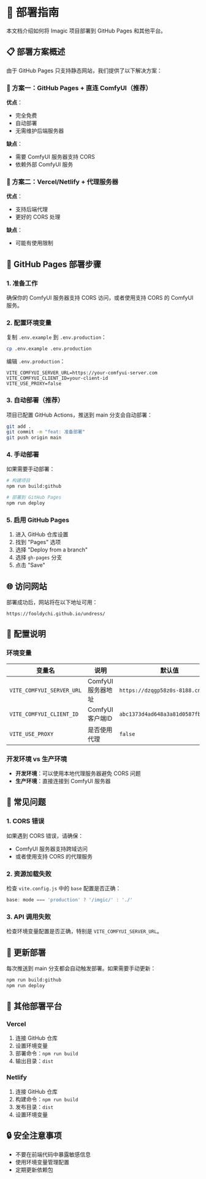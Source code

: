 # 🚀 部署指南

本文档介绍如何将 Imagic 项目部署到 GitHub Pages 和其他平台。

## 📋 部署方案概述

由于 GitHub Pages 只支持静态网站，我们提供了以下解决方案：

### 🎯 方案一：GitHub Pages + 直连 ComfyUI（推荐）

**优点**：
- 完全免费
- 自动部署
- 无需维护后端服务器

**缺点**：
- 需要 ComfyUI 服务器支持 CORS
- 依赖外部 ComfyUI 服务

### 🎯 方案二：Vercel/Netlify + 代理服务器

**优点**：
- 支持后端代理
- 更好的 CORS 处理

**缺点**：
- 可能有使用限制

## 🔧 GitHub Pages 部署步骤

### 1. 准备工作

确保你的 ComfyUI 服务器支持 CORS 访问，或者使用支持 CORS 的 ComfyUI 服务。

### 2. 配置环境变量

复制 `.env.example` 到 `.env.production`：

```bash
cp .env.example .env.production
```

编辑 `.env.production`：

```env
VITE_COMFYUI_SERVER_URL=https://your-comfyui-server.com
VITE_COMFYUI_CLIENT_ID=your-client-id
VITE_USE_PROXY=false
```

### 3. 自动部署（推荐）

项目已配置 GitHub Actions，推送到 main 分支会自动部署：

```bash
git add .
git commit -m "feat: 准备部署"
git push origin main
```

### 4. 手动部署

如果需要手动部署：

```bash
# 构建项目
npm run build:github

# 部署到 GitHub Pages
npm run deploy
```

### 5. 启用 GitHub Pages

1. 进入 GitHub 仓库设置
2. 找到 "Pages" 选项
3. 选择 "Deploy from a branch"
4. 选择 `gh-pages` 分支
5. 点击 "Save"

## 🌐 访问网站

部署成功后，网站将在以下地址可用：

```
https://fooldychi.github.io/undress/
```

## 🔧 配置说明

### 环境变量

| 变量名 | 说明 | 默认值 |
|--------|------|--------|
| `VITE_COMFYUI_SERVER_URL` | ComfyUI 服务器地址 | `https://dzqgp58z0s-8188.cnb.run` |
| `VITE_COMFYUI_CLIENT_ID` | ComfyUI 客户端ID | `abc1373d4ad648a3a81d0587fbe5534b` |
| `VITE_USE_PROXY` | 是否使用代理 | `false` |

### 开发环境 vs 生产环境

- **开发环境**：可以使用本地代理服务器避免 CORS 问题
- **生产环境**：直接连接到 ComfyUI 服务器

## 🐛 常见问题

### 1. CORS 错误

如果遇到 CORS 错误，请确保：
- ComfyUI 服务器支持跨域访问
- 或者使用支持 CORS 的代理服务

### 2. 资源加载失败

检查 `vite.config.js` 中的 `base` 配置是否正确：

```js
base: mode === 'production' ? '/imgic/' : './'
```

### 3. API 调用失败

检查环境变量配置是否正确，特别是 `VITE_COMFYUI_SERVER_URL`。

## 🔄 更新部署

每次推送到 main 分支都会自动触发部署。如果需要手动更新：

```bash
npm run build:github
npm run deploy
```

## 📱 其他部署平台

### Vercel

1. 连接 GitHub 仓库
2. 设置环境变量
3. 部署命令：`npm run build`
4. 输出目录：`dist`

### Netlify

1. 连接 GitHub 仓库
2. 构建命令：`npm run build`
3. 发布目录：`dist`
4. 设置环境变量

## 🔒 安全注意事项

- 不要在前端代码中暴露敏感信息
- 使用环境变量管理配置
- 定期更新依赖包

